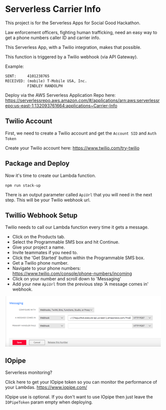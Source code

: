 # Serverless Carrier Info

This project is for the Serverless Apps for Social Good Hackathon.

Law enforcement officers, fighting human trafficking, need an easy way to get a phone numbers caller ID and carrier info.

This Serverless App, with a Twilio integration, makes that possible.

This function is triggered by a Twilio webhook (via API Gateway).  

Example:
```
SENT:     4101238765
RECEIVED: (mobile) T-Mobile USA, Inc.
          FINDLEY RANDOLPH 
```

Deploy via the AWS Serverless Application Repo here: https://serverlessrepo.aws.amazon.com/#/applications/arn:aws:serverlessrepo:us-east-1:132093761664:applications~Carrier-Info

## Twilio Account
First, we need to create a Twilio account and get the `Account SID` and `Auth Token`

Create your Twilio account here:
https://www.twilio.com/try-twilio

## Package and Deploy
Now it's time to create our Lambda function.

`npm run stack-up`

There is an output parameter called `ApiUrl` that you will need in the next step.  This will be your Twilio webhook url.

## Twillio Webhook Setup
Twilio needs to call our Lambda function every time it gets a message. 
- Click on the Products tab.
- Select the Programmable SMS box and hit Continue.
- Give your project a name.
- Invite teammates if you need to.
- Click the 'Get Started' button within the Programmable SMS box.
- Get a Twilio phone number.
- Navigate to your phone numbers:  https://www.twilio.com/console/phone-numbers/incoming
- Click on your number and scroll down to 'Messaging'
- Add your new `ApiUrl` from the previous step 'A message comes in' webhook.

[![](docs/webhook.png)](webhook.png)

## IOpipe
Serverless monitoring?

Click here to get your IOpipe token so you can monitor the performance of your Lambdas.  https://www.iopipe.com/

IOpipe use is optional.  If you don't want to use IOpipe then just leave the `IOPipeToken` param empty when deploying.